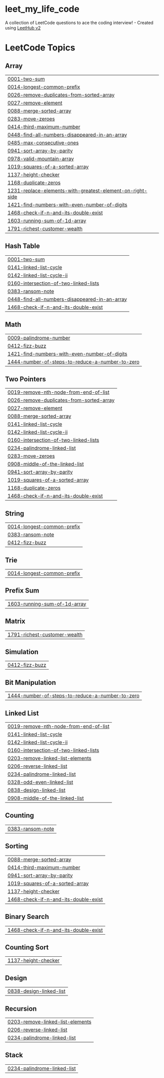 # leet_my_life_code
A collection of LeetCode questions to ace the coding interview! - Created using [LeetHub v2](https://github.com/arunbhardwaj/LeetHub-2.0)

<!---LeetCode Topics Start-->
# LeetCode Topics
## Array
|  |
| ------- |
| [0001-two-sum](https://github.com/YasviTank/leet_my_life_code/tree/master/0001-two-sum) |
| [0014-longest-common-prefix](https://github.com/YasviTank/leet_my_life_code/tree/master/0014-longest-common-prefix) |
| [0026-remove-duplicates-from-sorted-array](https://github.com/YasviTank/leet_my_life_code/tree/master/0026-remove-duplicates-from-sorted-array) |
| [0027-remove-element](https://github.com/YasviTank/leet_my_life_code/tree/master/0027-remove-element) |
| [0088-merge-sorted-array](https://github.com/YasviTank/leet_my_life_code/tree/master/0088-merge-sorted-array) |
| [0283-move-zeroes](https://github.com/YasviTank/leet_my_life_code/tree/master/0283-move-zeroes) |
| [0414-third-maximum-number](https://github.com/YasviTank/leet_my_life_code/tree/master/0414-third-maximum-number) |
| [0448-find-all-numbers-disappeared-in-an-array](https://github.com/YasviTank/leet_my_life_code/tree/master/0448-find-all-numbers-disappeared-in-an-array) |
| [0485-max-consecutive-ones](https://github.com/YasviTank/leet_my_life_code/tree/master/0485-max-consecutive-ones) |
| [0941-sort-array-by-parity](https://github.com/YasviTank/leet_my_life_code/tree/master/0941-sort-array-by-parity) |
| [0978-valid-mountain-array](https://github.com/YasviTank/leet_my_life_code/tree/master/0978-valid-mountain-array) |
| [1019-squares-of-a-sorted-array](https://github.com/YasviTank/leet_my_life_code/tree/master/1019-squares-of-a-sorted-array) |
| [1137-height-checker](https://github.com/YasviTank/leet_my_life_code/tree/master/1137-height-checker) |
| [1168-duplicate-zeros](https://github.com/YasviTank/leet_my_life_code/tree/master/1168-duplicate-zeros) |
| [1231-replace-elements-with-greatest-element-on-right-side](https://github.com/YasviTank/leet_my_life_code/tree/master/1231-replace-elements-with-greatest-element-on-right-side) |
| [1421-find-numbers-with-even-number-of-digits](https://github.com/YasviTank/leet_my_life_code/tree/master/1421-find-numbers-with-even-number-of-digits) |
| [1468-check-if-n-and-its-double-exist](https://github.com/YasviTank/leet_my_life_code/tree/master/1468-check-if-n-and-its-double-exist) |
| [1603-running-sum-of-1d-array](https://github.com/YasviTank/leet_my_life_code/tree/master/1603-running-sum-of-1d-array) |
| [1791-richest-customer-wealth](https://github.com/YasviTank/leet_my_life_code/tree/master/1791-richest-customer-wealth) |
## Hash Table
|  |
| ------- |
| [0001-two-sum](https://github.com/YasviTank/leet_my_life_code/tree/master/0001-two-sum) |
| [0141-linked-list-cycle](https://github.com/YasviTank/leet_my_life_code/tree/master/0141-linked-list-cycle) |
| [0142-linked-list-cycle-ii](https://github.com/YasviTank/leet_my_life_code/tree/master/0142-linked-list-cycle-ii) |
| [0160-intersection-of-two-linked-lists](https://github.com/YasviTank/leet_my_life_code/tree/master/0160-intersection-of-two-linked-lists) |
| [0383-ransom-note](https://github.com/YasviTank/leet_my_life_code/tree/master/0383-ransom-note) |
| [0448-find-all-numbers-disappeared-in-an-array](https://github.com/YasviTank/leet_my_life_code/tree/master/0448-find-all-numbers-disappeared-in-an-array) |
| [1468-check-if-n-and-its-double-exist](https://github.com/YasviTank/leet_my_life_code/tree/master/1468-check-if-n-and-its-double-exist) |
## Math
|  |
| ------- |
| [0009-palindrome-number](https://github.com/YasviTank/leet_my_life_code/tree/master/0009-palindrome-number) |
| [0412-fizz-buzz](https://github.com/YasviTank/leet_my_life_code/tree/master/0412-fizz-buzz) |
| [1421-find-numbers-with-even-number-of-digits](https://github.com/YasviTank/leet_my_life_code/tree/master/1421-find-numbers-with-even-number-of-digits) |
| [1444-number-of-steps-to-reduce-a-number-to-zero](https://github.com/YasviTank/leet_my_life_code/tree/master/1444-number-of-steps-to-reduce-a-number-to-zero) |
## Two Pointers
|  |
| ------- |
| [0019-remove-nth-node-from-end-of-list](https://github.com/YasviTank/leet_my_life_code/tree/master/0019-remove-nth-node-from-end-of-list) |
| [0026-remove-duplicates-from-sorted-array](https://github.com/YasviTank/leet_my_life_code/tree/master/0026-remove-duplicates-from-sorted-array) |
| [0027-remove-element](https://github.com/YasviTank/leet_my_life_code/tree/master/0027-remove-element) |
| [0088-merge-sorted-array](https://github.com/YasviTank/leet_my_life_code/tree/master/0088-merge-sorted-array) |
| [0141-linked-list-cycle](https://github.com/YasviTank/leet_my_life_code/tree/master/0141-linked-list-cycle) |
| [0142-linked-list-cycle-ii](https://github.com/YasviTank/leet_my_life_code/tree/master/0142-linked-list-cycle-ii) |
| [0160-intersection-of-two-linked-lists](https://github.com/YasviTank/leet_my_life_code/tree/master/0160-intersection-of-two-linked-lists) |
| [0234-palindrome-linked-list](https://github.com/YasviTank/leet_my_life_code/tree/master/0234-palindrome-linked-list) |
| [0283-move-zeroes](https://github.com/YasviTank/leet_my_life_code/tree/master/0283-move-zeroes) |
| [0908-middle-of-the-linked-list](https://github.com/YasviTank/leet_my_life_code/tree/master/0908-middle-of-the-linked-list) |
| [0941-sort-array-by-parity](https://github.com/YasviTank/leet_my_life_code/tree/master/0941-sort-array-by-parity) |
| [1019-squares-of-a-sorted-array](https://github.com/YasviTank/leet_my_life_code/tree/master/1019-squares-of-a-sorted-array) |
| [1168-duplicate-zeros](https://github.com/YasviTank/leet_my_life_code/tree/master/1168-duplicate-zeros) |
| [1468-check-if-n-and-its-double-exist](https://github.com/YasviTank/leet_my_life_code/tree/master/1468-check-if-n-and-its-double-exist) |
## String
|  |
| ------- |
| [0014-longest-common-prefix](https://github.com/YasviTank/leet_my_life_code/tree/master/0014-longest-common-prefix) |
| [0383-ransom-note](https://github.com/YasviTank/leet_my_life_code/tree/master/0383-ransom-note) |
| [0412-fizz-buzz](https://github.com/YasviTank/leet_my_life_code/tree/master/0412-fizz-buzz) |
## Trie
|  |
| ------- |
| [0014-longest-common-prefix](https://github.com/YasviTank/leet_my_life_code/tree/master/0014-longest-common-prefix) |
## Prefix Sum
|  |
| ------- |
| [1603-running-sum-of-1d-array](https://github.com/YasviTank/leet_my_life_code/tree/master/1603-running-sum-of-1d-array) |
## Matrix
|  |
| ------- |
| [1791-richest-customer-wealth](https://github.com/YasviTank/leet_my_life_code/tree/master/1791-richest-customer-wealth) |
## Simulation
|  |
| ------- |
| [0412-fizz-buzz](https://github.com/YasviTank/leet_my_life_code/tree/master/0412-fizz-buzz) |
## Bit Manipulation
|  |
| ------- |
| [1444-number-of-steps-to-reduce-a-number-to-zero](https://github.com/YasviTank/leet_my_life_code/tree/master/1444-number-of-steps-to-reduce-a-number-to-zero) |
## Linked List
|  |
| ------- |
| [0019-remove-nth-node-from-end-of-list](https://github.com/YasviTank/leet_my_life_code/tree/master/0019-remove-nth-node-from-end-of-list) |
| [0141-linked-list-cycle](https://github.com/YasviTank/leet_my_life_code/tree/master/0141-linked-list-cycle) |
| [0142-linked-list-cycle-ii](https://github.com/YasviTank/leet_my_life_code/tree/master/0142-linked-list-cycle-ii) |
| [0160-intersection-of-two-linked-lists](https://github.com/YasviTank/leet_my_life_code/tree/master/0160-intersection-of-two-linked-lists) |
| [0203-remove-linked-list-elements](https://github.com/YasviTank/leet_my_life_code/tree/master/0203-remove-linked-list-elements) |
| [0206-reverse-linked-list](https://github.com/YasviTank/leet_my_life_code/tree/master/0206-reverse-linked-list) |
| [0234-palindrome-linked-list](https://github.com/YasviTank/leet_my_life_code/tree/master/0234-palindrome-linked-list) |
| [0328-odd-even-linked-list](https://github.com/YasviTank/leet_my_life_code/tree/master/0328-odd-even-linked-list) |
| [0838-design-linked-list](https://github.com/YasviTank/leet_my_life_code/tree/master/0838-design-linked-list) |
| [0908-middle-of-the-linked-list](https://github.com/YasviTank/leet_my_life_code/tree/master/0908-middle-of-the-linked-list) |
## Counting
|  |
| ------- |
| [0383-ransom-note](https://github.com/YasviTank/leet_my_life_code/tree/master/0383-ransom-note) |
## Sorting
|  |
| ------- |
| [0088-merge-sorted-array](https://github.com/YasviTank/leet_my_life_code/tree/master/0088-merge-sorted-array) |
| [0414-third-maximum-number](https://github.com/YasviTank/leet_my_life_code/tree/master/0414-third-maximum-number) |
| [0941-sort-array-by-parity](https://github.com/YasviTank/leet_my_life_code/tree/master/0941-sort-array-by-parity) |
| [1019-squares-of-a-sorted-array](https://github.com/YasviTank/leet_my_life_code/tree/master/1019-squares-of-a-sorted-array) |
| [1137-height-checker](https://github.com/YasviTank/leet_my_life_code/tree/master/1137-height-checker) |
| [1468-check-if-n-and-its-double-exist](https://github.com/YasviTank/leet_my_life_code/tree/master/1468-check-if-n-and-its-double-exist) |
## Binary Search
|  |
| ------- |
| [1468-check-if-n-and-its-double-exist](https://github.com/YasviTank/leet_my_life_code/tree/master/1468-check-if-n-and-its-double-exist) |
## Counting Sort
|  |
| ------- |
| [1137-height-checker](https://github.com/YasviTank/leet_my_life_code/tree/master/1137-height-checker) |
## Design
|  |
| ------- |
| [0838-design-linked-list](https://github.com/YasviTank/leet_my_life_code/tree/master/0838-design-linked-list) |
## Recursion
|  |
| ------- |
| [0203-remove-linked-list-elements](https://github.com/YasviTank/leet_my_life_code/tree/master/0203-remove-linked-list-elements) |
| [0206-reverse-linked-list](https://github.com/YasviTank/leet_my_life_code/tree/master/0206-reverse-linked-list) |
| [0234-palindrome-linked-list](https://github.com/YasviTank/leet_my_life_code/tree/master/0234-palindrome-linked-list) |
## Stack
|  |
| ------- |
| [0234-palindrome-linked-list](https://github.com/YasviTank/leet_my_life_code/tree/master/0234-palindrome-linked-list) |
<!---LeetCode Topics End-->